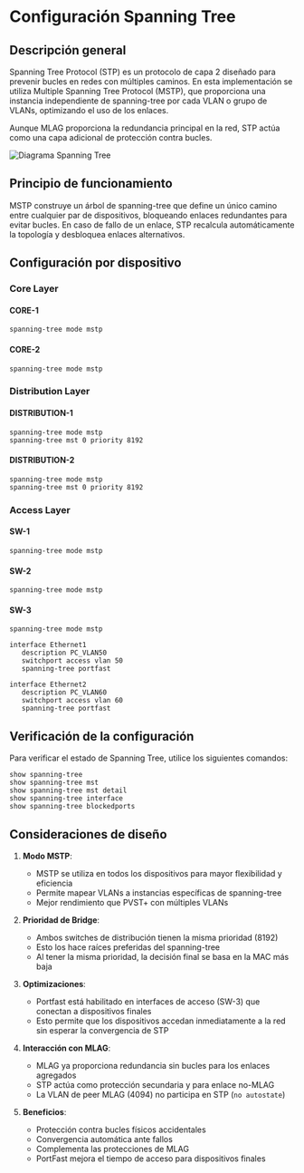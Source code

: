 # Configuración Spanning Tree

## Descripción general

Spanning Tree Protocol (STP) es un protocolo de capa 2 diseñado para prevenir bucles en redes con múltiples caminos. En esta implementación se utiliza Multiple Spanning Tree Protocol (MSTP), que proporciona una instancia independiente de spanning-tree por cada VLAN o grupo de VLANs, optimizando el uso de los enlaces.

Aunque MLAG proporciona la redundancia principal en la red, STP actúa como una capa adicional de protección contra bucles.

![Diagrama Spanning Tree](../imagenes/stp_diagram.png)

## Principio de funcionamiento

MSTP construye un árbol de spanning-tree que define un único camino entre cualquier par de dispositivos, bloqueando enlaces redundantes para evitar bucles. En caso de fallo de un enlace, STP recalcula automáticamente la topología y desbloquea enlaces alternativos.

## Configuración por dispositivo

### Core Layer

#### CORE-1
```
spanning-tree mode mstp
```

#### CORE-2
```
spanning-tree mode mstp
```

### Distribution Layer

#### DISTRIBUTION-1
```
spanning-tree mode mstp
spanning-tree mst 0 priority 8192
```

#### DISTRIBUTION-2
```
spanning-tree mode mstp
spanning-tree mst 0 priority 8192
```

### Access Layer

#### SW-1
```
spanning-tree mode mstp
```

#### SW-2
```
spanning-tree mode mstp
```

#### SW-3
```
spanning-tree mode mstp

interface Ethernet1
   description PC_VLAN50
   switchport access vlan 50
   spanning-tree portfast

interface Ethernet2
   description PC_VLAN60
   switchport access vlan 60
   spanning-tree portfast
```

## Verificación de la configuración

Para verificar el estado de Spanning Tree, utilice los siguientes comandos:

```
show spanning-tree
show spanning-tree mst
show spanning-tree mst detail
show spanning-tree interface
show spanning-tree blockedports
```

## Consideraciones de diseño

1. **Modo MSTP**:
   - MSTP se utiliza en todos los dispositivos para mayor flexibilidad y eficiencia
   - Permite mapear VLANs a instancias específicas de spanning-tree
   - Mejor rendimiento que PVST+ con múltiples VLANs

2. **Prioridad de Bridge**:
   - Ambos switches de distribución tienen la misma prioridad (8192)
   - Esto los hace raíces preferidas del spanning-tree
   - Al tener la misma prioridad, la decisión final se basa en la MAC más baja

3. **Optimizaciones**:
   - Portfast está habilitado en interfaces de acceso (SW-3) que conectan a dispositivos finales
   - Esto permite que los dispositivos accedan inmediatamente a la red sin esperar la convergencia de STP

4. **Interacción con MLAG**:
   - MLAG ya proporciona redundancia sin bucles para los enlaces agregados
   - STP actúa como protección secundaria y para enlace no-MLAG
   - La VLAN de peer MLAG (4094) no participa en STP (`no autostate`)

5. **Beneficios**:
   - Protección contra bucles físicos accidentales
   - Convergencia automática ante fallos
   - Complementa las protecciones de MLAG
   - PortFast mejora el tiempo de acceso para dispositivos finales
